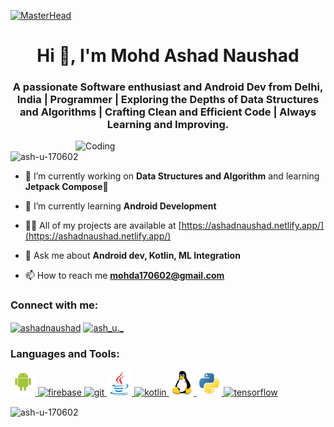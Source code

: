 [![MasterHead](https://camo.githubusercontent.com/f39b0dbcd5bef1a1d1a44021c77144bfe0480dbd8a9e809b83d955fb35fd5fea/68747470733a2f2f6d65646961322e67697068792e636f6d2f686561646572732f4769744875622f77385a4a4c744a626d7570682e676966)]()
<h1 align="center">Hi 👋, I'm Mohd Ashad Naushad</h1>
<h3 align="center">A passionate Software enthusiast and Android Dev from Delhi, India | Programmer | Exploring the Depths of Data Structures and Algorithms | Crafting Clean and Efficient Code | Always Learning and Improving.</h3>
<img align="right" alt="Coding" width="400" src="https://cdn.dribbble.com/users/1162077/screenshots/3848914/programmer.gif">

<p align="left"> <img src="https://komarev.com/ghpvc/?username=ash-u-170602&label=Profile%20views&color=0e75b6&style=flat" alt="ash-u-170602" /> </p>

- 🔭 I’m currently working on **Data Structures and Algorithm** and learning **Jetpack Compose🚀**

- 🌱 I’m currently learning **Android Development**

- 👨‍💻 All of my projects are available at [https://ashadnaushad.netlify.app/](https://ashadnaushad.netlify.app/)

- 💬 Ask me about **Android dev, Kotlin, ML Integration**

- 📫 How to reach me **mohda170602@gmail.com**

<h3 align="left">Connect with me:</h3>
<p align="left">
<a href="https://linkedin.com/in/ashadnaushad" target="blank"><img align="center" src="https://raw.githubusercontent.com/rahuldkjain/github-profile-readme-generator/master/src/images/icons/Social/linked-in-alt.svg" alt="ashadnaushad" height="30" width="40" /></a>
<a href="https://instagram.com/ash_u._" target="blank"><img align="center" src="https://raw.githubusercontent.com/rahuldkjain/github-profile-readme-generator/master/src/images/icons/Social/instagram.svg" alt="ash_u._" height="30" width="40" /></a>
</p>


<h3 align="left">Languages and Tools:</h3>
<p align="left"> <a href="https://developer.android.com" target="_blank" rel="noreferrer"> <img src="https://raw.githubusercontent.com/devicons/devicon/master/icons/android/android-original-wordmark.svg" alt="android" width="40" height="40"/> </a> <a href="https://firebase.google.com/" target="_blank" rel="noreferrer"> <img src="https://www.vectorlogo.zone/logos/firebase/firebase-icon.svg" alt="firebase" width="40" height="40"/> </a> <a href="https://git-scm.com/" target="_blank" rel="noreferrer"> <img src="https://www.vectorlogo.zone/logos/git-scm/git-scm-icon.svg" alt="git" width="40" height="40"/> </a> <a href="https://www.java.com" target="_blank" rel="noreferrer"> <img src="https://raw.githubusercontent.com/devicons/devicon/master/icons/java/java-original.svg" alt="java" width="40" height="40"/> </a> <a href="https://kotlinlang.org" target="_blank" rel="noreferrer"> <img src="https://www.vectorlogo.zone/logos/kotlinlang/kotlinlang-icon.svg" alt="kotlin" width="40" height="40"/> </a> <a href="https://www.linux.org/" target="_blank" rel="noreferrer"> <img src="https://raw.githubusercontent.com/devicons/devicon/master/icons/linux/linux-original.svg" alt="linux" width="40" height="40"/> </a> <a href="https://www.python.org" target="_blank" rel="noreferrer"> <img src="https://raw.githubusercontent.com/devicons/devicon/master/icons/python/python-original.svg" alt="python" width="40" height="40"/> </a> <a href="https://www.tensorflow.org" target="_blank" rel="noreferrer"> <img src="https://www.vectorlogo.zone/logos/tensorflow/tensorflow-icon.svg" alt="tensorflow" width="40" height="40"/> </a> </p>

<!-- <p>&nbsp;<img align="center" src="https://github-readme-stats.vercel.app/api?username=ash-u-170602&show_icons=true&theme=dark&locale=en" alt="ash-u-170602" /></p> -->

<p><img align="center" src="https://github-readme-streak-stats.herokuapp.com/?user=ash-u-170602&" alt="ash-u-170602" /></p>
